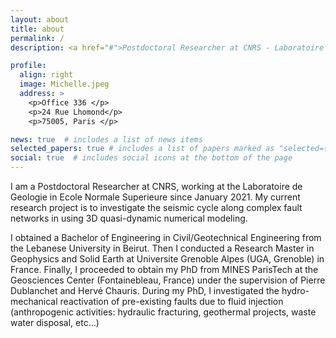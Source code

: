 ```yaml
---
layout: about
title: about
permalink: /
description: <a href="#">Postdoctoral Researcher at CNRS - Laboratoire de Geologie in Ecole Normale Superieure </a>. 

profile:
  align: right
  image: Michelle.jpeg
  address: >
    <p>Office 336 </p>
    <p>24 Rue Lhomond</p>
    <p>75005, Paris </p>

news: true  # includes a list of news items
selected_papers: true # includes a list of papers marked as "selected={true}"
social: true  # includes social icons at the bottom of the page
---
```


I am a Postdoctoral Researcher at CNRS, working at the Laboratoire de Geologie in Ecole Normale Superieure since January 2021. My current research project is to investigate the seismic cycle along complex fault networks in using 3D quasi-dynamic numerical modeling. 

I obtained a Bachelor of Engineering in Civil/Geotechnical Engineering from the Lebanese University in Beirut. 
Then I conducted a Research Master in Geophysics and Solid Earth at Universite Grenoble Alpes (UGA, Grenoble) in France. 
Finally, I proceeded to obtain my PhD from MINES ParisTech at the Geosciences Center (Fontainebleau, France) under the supervision of Pierre Dublanchet and Hervé Chauris. During my PhD, I investigated the hydro-mechanical reactivation of pre-existing faults due to fluid injection (anthropogenic activities: hydraulic fracturing, geothermal projects, waste water disposal, etc...)

